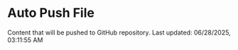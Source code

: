 # Auto Push File

Content that will be pushed to GitHub repository.
Last updated: 06/28/2025, 03:11:55 AM